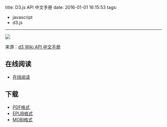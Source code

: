 title: D3.js API 中文手册
date: 2016-01-01 16:15:53
tags:
  - javascript
  - d3.js
---

![](https://ek8whxe.cloudimg.io/s/width/226/https://www.gitbook.com/cover/book/wizardforcel/d3-api-ref.jpg?build=1451636079716&v=12.0.2)

来源：[d3 Wiki API 中文手册](https://github.com/mbostock/d3/wiki/API--%E4%B8%AD%E6%96%87%E6%89%8B%E5%86%8C)

<!--more-->

## 在线阅读 ##

+ [在线阅读](https://www.gitbook.com/book/wizardforcel/d3-api-ref/details)

## 下载 ##

+ [PDF格式](https://www.gitbook.com/download/pdf/book/wizardforcel/d3-api-ref)
+ [EPUB格式](https://www.gitbook.com/download/epub/book/wizardforcel/d3-api-ref)
+ [MOBI格式](https://www.gitbook.com/download/mobi/book/wizardforcel/d3-api-ref)
